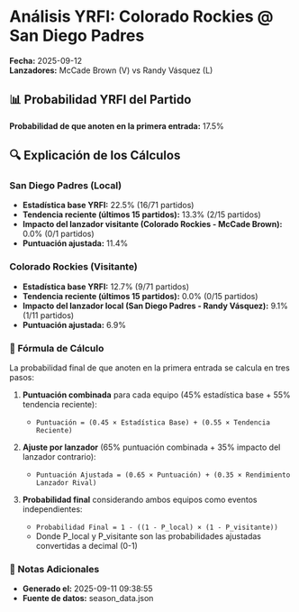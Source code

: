 # Análisis YRFI: Colorado Rockies @ San Diego Padres

**Fecha:** 2025-09-12  
**Lanzadores:** McCade Brown (V) vs Randy Vásquez (L)

## 📊 Probabilidad YRFI del Partido

**Probabilidad de que anoten en la primera entrada:** 17.5%

## 🔍 Explicación de los Cálculos

### San Diego Padres (Local)
- **Estadística base YRFI:** 22.5% (16/71 partidos)
- **Tendencia reciente (últimos 15 partidos):** 13.3% (2/15 partidos)
- **Impacto del lanzador visitante (Colorado Rockies - McCade Brown):** 0.0% (0/1 partidos)
- **Puntuación ajustada:** 11.4%

### Colorado Rockies (Visitante)
- **Estadística base YRFI:** 12.7% (9/71 partidos)
- **Tendencia reciente (últimos 15 partidos):** 0.0% (0/15 partidos)
- **Impacto del lanzador local (San Diego Padres - Randy Vásquez):** 9.1% (1/11 partidos)
- **Puntuación ajustada:** 6.9%

### 📝 Fórmula de Cálculo

La probabilidad final de que anoten en la primera entrada se calcula en tres pasos:

1. **Puntuación combinada** para cada equipo (45% estadística base + 55% tendencia reciente):
   - `Puntuación = (0.45 × Estadística Base) + (0.55 × Tendencia Reciente)`

2. **Ajuste por lanzador** (65% puntuación combinada + 35% impacto del lanzador contrario):
   - `Puntuación Ajustada = (0.65 × Puntuación) + (0.35 × Rendimiento Lanzador Rival)`

3. **Probabilidad final** considerando ambos equipos como eventos independientes:
   - `Probabilidad Final = 1 - ((1 - P_local) × (1 - P_visitante))`
   - Donde P_local y P_visitante son las probabilidades ajustadas convertidas a decimal (0-1)

### 📌 Notas Adicionales

- **Generado el:** 2025-09-11 09:38:55
- **Fuente de datos:** season_data.json
